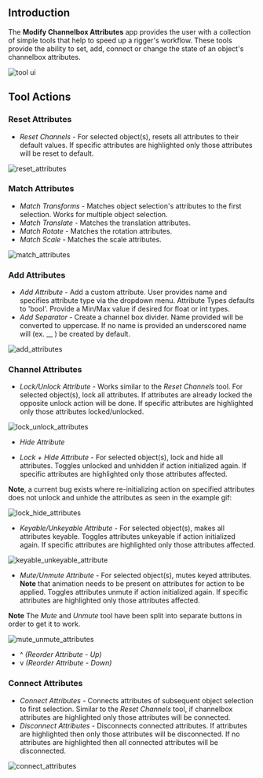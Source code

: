 ## **Introduction**
The **Modify Channelbox Attributes** app provides the user with a collection of simple tools that help to speed up a rigger's workflow. 
These tools provide the ability to set, add, connect or change the state of an object's channelbox attributes. 

![tool ui](https://github.com/g33cheese/modify-channelbox-attributes/blob/main/img/modify_cb_attrs_tool.png)

## Tool Actions
### **Reset Attributes** 
* _Reset Channels_ - For selected object(s), resets all attributes to their default values. If specific attributes are highlighted only those attributes will be reset to default. 

![reset_attributes](https://github.com/g33cheese/modify-channelbox-attributes/blob/main/img/tool_reset_attributes.gif)

### **Match Attributes**
* _Match Transforms_ - Matches object selection's attributes to the first selection. Works for multiple object selection. 
* _Match Translate_ - Matches the translation attributes.
* _Match Rotate_ - Matches the rotation attributes.
* _Match Scale_ - Matches the scale attributes.

![match_attributes](https://github.com/g33cheese/modify-channelbox-attributes/blob/main/img/tool_match_attributes.gif)

### **Add Attributes**
* _Add Attribute_ - Add a custom attribute. User provides name and specifies attribute type via the dropdown menu. Attribute Types defaults to 'bool'. Provide a Min/Max value if desired for float or int types. 
* _Add Separator_ - Create a channel box divider. Name provided will be converted to uppercase. If no name is provided an underscored name will (ex. __ ) be created by default. 

![add_attributes](https://github.com/g33cheese/modify-channelbox-attributes/blob/main/img/tool_add_attributes.gif)

### **Channel Attributes**
* _Lock/Unlock Attribute_ - Works similar to the _Reset Channels_ tool. For selected object(s), lock all attributes. If attributes are already locked the opposite unlock action will be done. If specific attributes are highlighted only those attributes locked/unlocked. 

![lock_unlock_attributes](https://github.com/g33cheese/modify-channelbox-attributes/blob/main/img/lock_unlock_attributes.gif)

* _Hide Attribute_

* _Lock + Hide Attribute_ - For selected object(s), lock and hide all attributes. Toggles unlocked and unhidden if action initialized again. If specific attributes are highlighted only those attributes affected. 

**Note**, a current bug exists where re-initializing action on specified attributes does not unlock and unhide the attributes as seen in the example gif: 

![lock_hide_attributes](https://github.com/g33cheese/modify-channelbox-attributes/blob/main/img/lock_hide_attributes.gif)

* _Keyable/Unkeyable Attribute_ - For selected object(s), makes all attributes keyable. Toggles attributes unkeyable if action initialized again. If specific attributes are highlighted only those attributes affected. 

![keyable_unkeyable_attribute](https://github.com/g33cheese/modify-channelbox-attributes/blob/main/img/keyable_unkeyable_attributes.gif)

* _Mute/Unmute Attribute_ - For selected object(s), mutes keyed attributes. **Note** that animation needs to be present on attributes for action to be applied. Toggles attributes unmute if action initialized again. If specific attributes are highlighted only those attributes affected. 

**Note** The _Mute_ and _Unmute_ tool have been split into separate buttons in order to get it to work.

![mute_unmute_attributes](https://github.com/g33cheese/modify-channelbox-attributes/blob/main/img/mute_unmute_attributes.gif)

* ^ _(Reorder Attribute - Up)_
* v _(Reorder Attribute - Down)_

### **Connect Attributes**
* _Connect Attributes_ - Connects attributes of subsequent object selection to first selection. Similar to the _Reset Channels_ tool, if channelbox attributes are highlighted only those attributes will be connected.
* _Disconnect Attributes_ - Disconnects connected attributes. If attributes are highlighted then only those attributes will be disconnected. If no attributes are highlighted then all connected attributes will be disconnected.

![connect_attributes](https://github.com/g33cheese/modify-channelbox-attributes/blob/main/img/tool_connect_attributes.gif)

